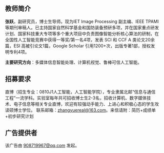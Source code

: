 ## 教师简介

<b>张跃</b>，副研究员，博士生导师。现为IET Image Processing 副主编、IEEE TPAMI 等期刊审稿人。已主持国家自然科学基金和国防装备预研多项，并在国家重点研发计划、国家科技重大专项等多个重大项目中负责图像智能分析核心算法的研制，在全国性人工智能竞赛中获得一等奖/第一名4项，发表 SCI 和 CCF A 类论文20余篇，ESI 高被引论文1篇，Google Scholar 引用1200+次，出版专著1部，授权发明专利4项。

<b>主要研究方向</b>：多媒体信息智能处理、计算机视觉、鲁棒可信人工智能。



## 招募要求

直博（招生专业：0810J1人工智能，人工智能学院），专业隶属北邮“信息与通信工程”一流学科。实验室每年共可招收博士生2-3名，招收计算机、数字媒体技术、电子信息等相关专业直博，欢迎有较强动手能力、上进心和积极心态的学生攻读硕博士学位。
联系邮箱：zhangyuereal@163.com。来信请附：简历+成绩单+初步研究计划

## 广告提供者

该广告由 908719967@qq.com 发起。
